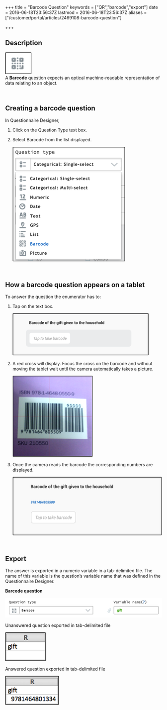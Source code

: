 +++
title = "Barcode Question"
keywords = ["QR","barcode","export"]
date = 2016-06-18T23:56:37Z
lastmod = 2016-06-18T23:56:37Z
aliases = ["/customer/portal/articles/2469108-barcode-question"]

+++

Description
-----------

![](images/643214.png)  
A **Barcode** question expects an optical machine-readable
representation of data relating to an object.  
  
  
  
  
  
 

Creating a barcode question
---------------------------

  
In Questionnaire Designer,

1.  Click on the Question Type text box.
2.  Select Barcode from the list displayed.  
      
    ![](images/644274.png)

  
  
 

How a barcode question appears on a tablet
------------------------------------------

  
To answer the question the enumerator has to:

1.  Tap on the text box.  
      
    ![](images/644275.png)
2.  A red cross will display. Focus the cross on the barcode and without
    moving the tablet wait until the camera automatically takes a
    picture.  
      
    ![](images/644276.png)
3.  Once the camera reads the barcode the corresponding numbers are
    displayed.  
      
    ![](images/644277.png)

  
  
 

Export
------

  
The answer is exported in a numeric variable in a tab-delimited file.
The name of this variable is the question’s variable name that was
defined in the Questionnaire Designer.  
  
**Barcode question**  
  
![](images/644278.png)  
  
Unanswered question exported in tab-delimited file  
  
![](images/644279.png)  
  
Answered question exported in tab-delimited file  
  
![](images/644280.png)
